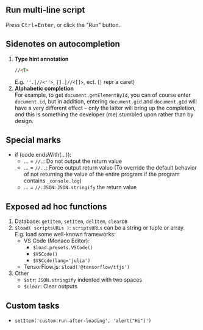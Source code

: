 ## Run multi-line script
Press <kbd>Ctrl</kbd>+<kbd>Enter</kbd>, or click the "Run" button.

## Sidenotes on autocompletion
1. **Type hint annotation**  
   ```md
   //<T>
   ```
   E.g. `''.│//<''>`, `[].│//<[]>`, ect. (`│` repr a caret)
2. **Alphabetic completion**  
   For example, to get `document.getElementById`, you can of course enter `document.id`, but in addition, entering `document.gid` and `document.gId` will have a very different effect – only the latter will bring up the completion, and this is something the developer (me) stumbled upon rather than by design.

## Special marks
- if (code.endsWith(...)):
  - ... = `//.`: Do not output the return value
  - ... = `//..`: Force output return value (To override the default behavior of not returning the value of the entire program if the program contains `_console.log`)
  - ... = `//.JSON`: `JSON.stringify` the return value

## Exposed ad hoc functions
1. Database: `getItem`, `setItem`, `delItem`, `clearDB`
2. `$load( scriptsURLs )`: `scriptsURLs` can be a string or tuple or array.  
   E.g. load some well-known frameworks:
   - VS Code (Monaco Editor):
     - `$load.presets.VSCode()`
     - `$VSCode()`
     - `$VSCode(lang='julia')`
   - TensorFlow.js: `$load('@tensorflow/tfjs')`
3. Other
   - `$str`: `JSON.stringify` indented with two spaces
   - `$clear`: Clear outputs

## Custom tasks
- `setItem('custom:run-after-loading', 'alert("Hi")')`